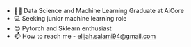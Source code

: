 - 👨‍🎓 Data Science and Machine Learning Graduate at AiCore
- 💻 Seeking junior machine learning role
- 😍 Pytorch and Sklearn enthusiast
- 📫 How to reach me - elijah.salami94@gmail.com 
<!---
Elijah-1994/Elijah-1994 is a ✨ special ✨ repository because its `README.md` (this file) appears on your GitHub profile.
You can click the Preview link to take a look at your changes.
--->
